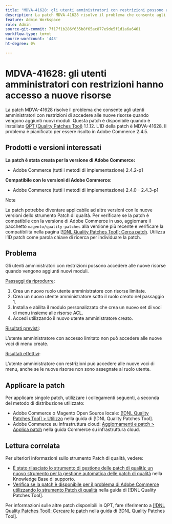 ```yaml
---
title: "MDVA-41628: gli utenti amministratori con restrizioni possono accedere a nuove risorse"
description: La patch MDVA-41628 risolve il problema che consente agli utenti amministratori con restrizioni di accedere alle nuove risorse quando vengono aggiunti nuovi moduli. Questa patch è disponibile quando è installato [Quality Patches Tool (QPT)](https://experienceleague.adobe.com/it/docs/commerce-knowledge-base/kb/announcements/commerce-announcements/magento-quality-patches-released-new-tool-to-self-serve-quality-patches) 1.1.12. L'ID della patch è MDVA-41628. Il problema è pianificato per essere risolto in Adobe Commerce 2.4.5.
feature: Admin Workspace
role: Admin
source-git-commit: 7f17f1b286f635b8f65ac877e9de5f1d1a6a6461
workflow-type: tm+mt
source-wordcount: '443'
ht-degree: 0%

---
```


# MDVA-41628: gli utenti amministratori con restrizioni hanno accesso a nuove risorse

La patch MDVA-41628 risolve il problema che consente agli utenti amministratori con restrizioni di accedere alle nuove risorse quando vengono aggiunti nuovi moduli. Questa patch è disponibile quando è installato [QPT (Quality Patches Tool)](https://experienceleague.adobe.com/it/docs/commerce-knowledge-base/kb/announcements/commerce-announcements/magento-quality-patches-released-new-tool-to-self-serve-quality-patches) 1.1.12. L&#39;ID della patch è MDVA-41628. Il problema è pianificato per essere risolto in Adobe Commerce 2.4.5.

## Prodotti e versioni interessati

**La patch è stata creata per la versione di Adobe Commerce:**

* Adobe Commerce (tutti i metodi di implementazione) 2.4.2-p1

**Compatibile con le versioni di Adobe Commerce:**

* Adobe Commerce (tutti i metodi di implementazione) 2.4.0 - 2.4.3-p1

>[!NOTE]
>
>La patch potrebbe diventare applicabile ad altre versioni con le nuove versioni dello strumento Patch di qualità. Per verificare se la patch è compatibile con la versione di Adobe Commerce in uso, aggiornare il pacchetto `magento/quality-patches` alla versione più recente e verificare la compatibilità nella pagina [[!DNL Quality Patches Tool]: Cerca patch](https://experienceleague.adobe.com/it/docs/commerce-knowledge-base/kb/announcements/commerce-announcements/magento-quality-patches-released-new-tool-to-self-serve-quality-patches). Utilizza l’ID patch come parola chiave di ricerca per individuare la patch.

## Problema

Gli utenti amministratori con restrizioni possono accedere alle nuove risorse quando vengono aggiunti nuovi moduli.

<u>Passaggi da riprodurre</u>:

1. Crea un nuovo ruolo utente amministratore con risorse limitate.
1. Crea un nuovo utente amministratore sotto il ruolo creato nel passaggio 1.
1. Installa e abilita il modulo personalizzato che crea un nuovo set di voci di menu insieme alle risorse ACL.
1. Accedi utilizzando il nuovo utente amministratore creato.

<u>Risultati previsti</u>:

L’utente amministratore con accesso limitato non può accedere alle nuove voci di menu create.

<u>Risultati effettivi</u>:

L’utente amministratore con restrizioni può accedere alle nuove voci di menu, anche se le nuove risorse non sono assegnate al ruolo utente.

## Applicare la patch

Per applicare singole patch, utilizzare i collegamenti seguenti, a seconda del metodo di distribuzione utilizzato:

* Adobe Commerce o Magento Open Source locale: [[!DNL Quality Patches Tool] > Utilizzo](/help/tools/quality-patches-tool/usage.md) nella guida di [!DNL Quality Patches Tool].
* Adobe Commerce su infrastruttura cloud: [Aggiornamenti e patch > Applica patch](https://experienceleague.adobe.com/docs/commerce-cloud-service/user-guide/develop/upgrade/apply-patches.html?lang=it) nella guida Commerce su infrastruttura cloud.

## Lettura correlata

Per ulteriori informazioni sullo strumento Patch di qualità, vedere:

* [È stato rilasciato lo strumento di gestione delle patch di qualità: un nuovo strumento per la gestione automatica delle patch di qualità](https://experienceleague.adobe.com/it/docs/commerce-knowledge-base/kb/announcements/commerce-announcements/magento-quality-patches-released-new-tool-to-self-serve-quality-patches) nella Knowledge Base di supporto.
* [Verifica se la patch è disponibile per il problema di Adobe Commerce utilizzando lo strumento Patch di qualità](/help/tools/quality-patches-tool/patches-available-in-qpt/check-patch-for-magento-issue-with-magento-quality-patches.md) nella guida di [!DNL Quality Patches Tool].

Per informazioni sulle altre patch disponibili in QPT, fare riferimento a [[!DNL Quality Patches Tool]: Cercare le patch](https://experienceleague.adobe.com/tools/commerce-quality-patches/index.html?lang=it) nella guida di [!DNL Quality Patches Tool].
